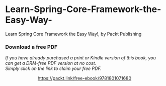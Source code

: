 # Learn-Spring-Core-Framework-the-Easy-Way-
Learn Spring Core Framework the Easy Way!, by Packt Publishing
### Download a free PDF

 <i>If you have already purchased a print or Kindle version of this book, you can get a DRM-free PDF version at no cost.<br>Simply click on the link to claim your free PDF.</i>
<p align="center"> <a href="https://packt.link/free-ebook/9781801071680">https://packt.link/free-ebook/9781801071680 </a> </p>